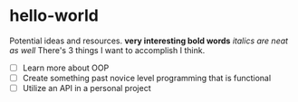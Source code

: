 # hello-world
Potential ideas and resources.
**very interesting bold words**
*italics are neat as well*
There's 3 things I want to accomplish I think.
- [ ] Learn more about OOP
- [ ] Create something past novice level programming that is functional
- [ ] Utilize an API in a personal project
